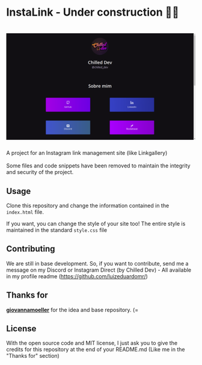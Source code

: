 # InstaLink - Under construction  👨‍💻

<h1 align="center">
    <img alt="website printscreen" title="#instalink" src="github/print.png" />
</h1>

A project for an Instagram link management site (like Linkgallery)
</br>
</br>
Some files and code snippets have been removed to maintain the integrity and security of the project.

## Usage

Clone this repository and change the information contained in the `index.html` file.

If you want, you can change the style of your site too! The entire style is maintained in the standard `style.css` file

## Contributing
We are still in base development. So, if you want to contribute, send me a message on my Discord or Instagram Direct (by Chilled Dev) - All available in my profile readme (https://github.com/luizeduardomr/)

## Thanks for

 [**giovannamoeller**](https://github.com/giovannamoeller) for the idea and base repository. (=

## License
With the open source code and MIT license, I just ask you to give the credits for this repository at the end of your README.md (Like me in the "Thanks for" section)
